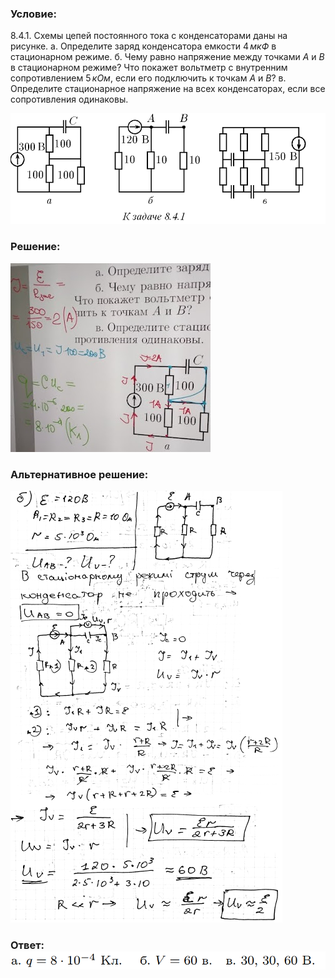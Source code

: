 ###  Условие: 

$8.4.1.$ Схемы цепей постоянного тока с конденсаторами даны на рисунке. а. Определите заряд конденсатора емкости $4 \,мкФ$ в стационарном режиме. б. Чему равно напряжение между точками $A$ и $B$ в стационарном режиме? Что покажет вольтметр с внутренним сопротивлением $5 \,кОм$, если его подключить к точкам $A$ и $B$? в. Определите стационарное напряжение на всех конденсаторах, если все сопротивления одинаковы. 

![|945x332, 67%](../../img/8.4.1/statement.png) 

###  Решение: 

![|320x302, 67%](../../img/8.4.1/1.jpg) 

###  Альтернативное решение: 

![|435x691, 67%](../../img/8.4.1/2.png) 

###  Ответ: ![|797x46, 67%](../../img/8.4.1/ans.png) 
